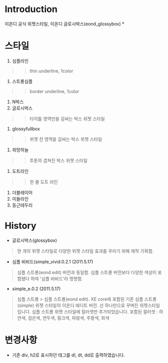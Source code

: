 # Introduction #

이온디 공식 위젯스타일, 이온디 글로시박스(eond\_glossybox)
  * 

# 스타일 #
  1. 심플라인
> > thin underline, 1color
  1. 스트롱심플
> > border underline, 1color
  1. N박스
  1. 글로시박스
> > 타이틀 영역만을 감싸는 박스 위젯 스타일
  1. glossyfullbox
> > 위젯 전 영역을 감싸는 박스 위젯 스타일
  1. 희망하늘
> > 투톤의 겹쳐진 박스 위젯 스타일
  1. 도트라인
> > 한 줄 도트 라인
  1. 더블레이어
  1. 미들라인
  1. 둥근테두리

# History #
  * 글로시박스(glossybox)

> 한 개의 위젯 스타일로 다양한 위젯 스타일 효과를 꾸미기 위해 제작 기획함.

  * 심플 비비드(simple\_vivid.0.2.1 (2011.5.17)
> 심플 스트롱(eond edit) 버전과 동일함. 심플 스트롱 버전보다 다양한 색상이 포함됐다 하여 '심플 비비드'라 명명함.
  * simple\_e.0.2 (2011.5.17)
> 심플 스트롱 > 심플 스트롱(eond edit).
> XE core에 포함된 기존 심플 스트롱(simple) 위젯 스타일의 이온디 에디트 버전.
> 선 하나만으로 꾸며진 위젯스타일 입니다. 심플 스트롱 위젯 스타일에 컬러셋만 추가되었습니다.
> 포함된 컬러셋 : 하얀색, 검은색, 연두색, 핑크색, 파랑색, 주황색, 회색

# 변경사항 #
  * 기존 div, h2로 표시하던 태그를 dl, dt, dd로 출력하였습니다.
